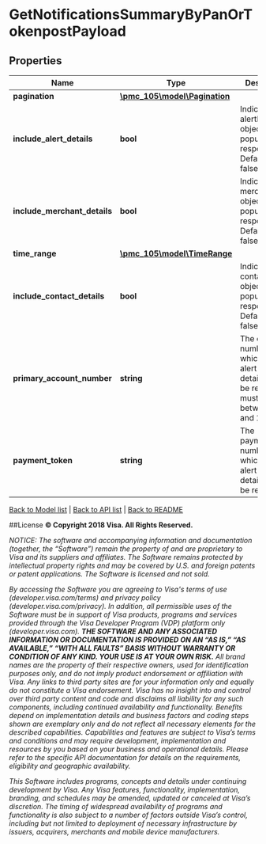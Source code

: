 # GetNotificationsSummaryByPanOrTokenpostPayload

## Properties
Name | Type | Description | Notes
------------ | ------------- | ------------- | -------------
**pagination** | [**\pmc_105\model\Pagination**](Pagination.md) |  | 
**include_alert_details** | **bool** | Indicate if alertDetails object will be populated in response. Defaults to false | [optional] 
**include_merchant_details** | **bool** | Indicate if merchantInfo object will be populated in response. Defaults to false | [optional] 
**time_range** | [**\pmc_105\model\TimeRange**](TimeRange.md) |  | [optional] 
**include_contact_details** | **bool** | Indicate if contacts object will be populated in response. Defaults to false | [optional] 
**primary_account_number** | **string** | The card number for which the alert history details are to be returned, must be between 16 and 19 | [optional] 
**payment_token** | **string** | The paymentToken number for which the alert history details are to be returned | [optional] 

[Back to Model list](../../README.md#documentation-for-models)   |   [Back to API list](../../README.md#documentation-for-api-endpoints)   |   [Back to README](../../README.md)



##License
**© Copyright 2018 Visa. All Rights Reserved.**

*NOTICE: The software and accompanying information and documentation (together, the “Software”) remain the property of
and are proprietary to Visa and its suppliers and affiliates. The Software remains protected by intellectual property
rights and may be covered by U.S. and foreign patents or patent applications. The Software is licensed and not sold.*

*By accessing the Software you are agreeing to Visa's terms of use (developer.visa.com/terms) and privacy policy (developer.visa.com/privacy).
In addition, all permissible uses of the Software must be in support of Visa products, programs and services provided
through the Visa Developer Program (VDP) platform only (developer.visa.com). **THE SOFTWARE AND ANY ASSOCIATED
INFORMATION OR DOCUMENTATION IS PROVIDED ON AN “AS IS,” “AS AVAILABLE,” “WITH ALL FAULTS” BASIS WITHOUT WARRANTY OR
CONDITION OF ANY KIND. YOUR USE IS AT YOUR OWN RISK.** All brand names are the property of their respective owners, used for identification purposes only, and do not imply
product endorsement or affiliation with Visa. Any links to third party sites are for your information only and equally
do not constitute a Visa endorsement. Visa has no insight into and control over third party content and code and disclaims
all liability for any such components, including continued availability and functionality. Benefits depend on implementation
details and business factors and coding steps shown are exemplary only and do not reflect all necessary elements for the
described capabilities. Capabilities and features are subject to Visa’s terms and conditions and may require development,
implementation and resources by you based on your business and operational details. Please refer to the specific
API documentation for details on the requirements, eligibility and geographic availability.*

*This Software includes programs, concepts and details under continuing development by Visa. Any Visa features,
functionality, implementation, branding, and schedules may be amended, updated or canceled at Visa’s discretion.
The timing of widespread availability of programs and functionality is also subject to a number of factors outside Visa’s control,
including but not limited to deployment of necessary infrastructure by issuers, acquirers, merchants and mobile device manufacturers.*